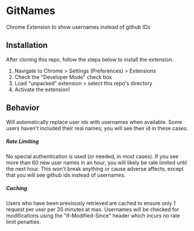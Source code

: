 # GitNames
Chrome Extension to show usernames instead of github IDs

## Installation
After cloning this repo, follow the steps below to install the extension.

1. Navigate to Chrome > Settings (Preferences) > Extensions
2. Check the "Developer Mode" check box
3. Load "unpacked" extension > select this repo's directory
4. Activate the extension!

## Behavior
Will automatically replace user ids with usernames when available. Some users haven't included their real names; you will see their id in these cases.

##### Rate Limiting
No special authentication is used (or needed, in most cases). If you see more than 60 new user names in an hour, you will likely be rate limited until the next hour. This won't break anything or cause adverse affects, except that you will see github ids instead of usernames.

##### Caching
Users who have been previously retrieved are cached to ensure only 1 request per user per 30 minutes at max. Usernames will be checked for modifications using the "If-Modified-Since" header which incurs no rate limit penalties.

